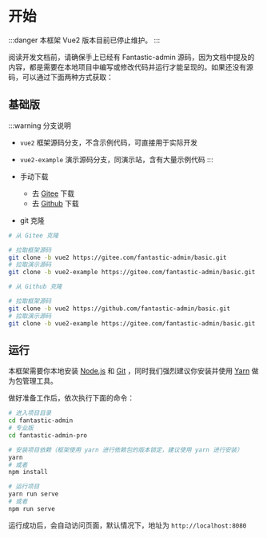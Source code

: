 # 开始

:::danger
本框架 Vue2 版本目前已停止维护。
:::

阅读开发文档前，请确保手上已经有 Fantastic-admin 源码，因为文档中提及的内容，都是需要在本地项目中编写或修改代码并运行才能呈现的。如果还没有源码，可以通过下面两种方式获取：

## 基础版

:::warning 分支说明
- `vue2` 框架源码分支，不含示例代码，可直接用于实际开发
- `vue2-example` 演示源码分支，同演示站，含有大量示例代码
:::

- 手动下载
  - 去 [Gitee](https://gitee.com/fantastic-admin/basic) 下载
  - 去 [Github](https://github.com/fantastic-admin/basic) 下载
- git 克隆

```sh
# 从 Gitee 克隆

# 拉取框架源码
git clone -b vue2 https://gitee.com/fantastic-admin/basic.git
# 拉取演示源码
git clone -b vue2-example https://gitee.com/fantastic-admin/basic.git
```

```sh
# 从 Github 克隆

# 拉取框架源码
git clone -b vue2 https://github.com/fantastic-admin/basic.git
# 拉取演示源码
git clone -b vue2-example https://gitee.com/fantastic-admin/basic.git
```

## 运行

本框架需要你本地安装 [Node.js](https://nodejs.org/zh-cn/) 和 [Git](https://git-scm.com/) ，同时我们强烈建议你安装并使用 [Yarn](https://classic.yarnpkg.com/zh-Hans/) 做为包管理工具。

做好准备工作后，依次执行下面的命令：

```sh
# 进入项目目录
cd fantastic-admin
# 专业版
cd fantastic-admin-pro

# 安装项目依赖（框架使用 yarn 进行依赖包的版本锁定，建议使用 yarn 进行安装）
yarn
# 或者
npm install

# 运行项目
yarn run serve
# 或者
npm run serve
```

运行成功后，会自动访问页面，默认情况下，地址为 `http://localhost:8080`